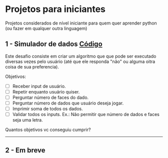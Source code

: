 # Projetos para iniciantes

Projetos considerados de nível iniciante para quem quer aprender python (ou fazer em qualquer outra linguagem)

## 1 - Simulador de dados [Código](Códigos/simuladorDado.py)

Este desafio consiste em criar um algoritmo que que pode ser executado diversas vezes pelo usuário (até que ele responda "não" ou alguma oitra coisa de sua preferencia).

Objetivos:
- [ ] Receber input de usuário.
- [ ] Repetir enquanto usuário quiser.
- [ ] Perguntar número de faces do dado.
- [ ] Perguntar número de dados que usuário deseja jogar.
- [ ] Imprimir soma de todos os dados.
- [ ] Validar todos os inputs. Ex.: Não permitir que número de dados e faces seja uma letra.

Quantos objetivos vc conseguiu cumprir?

---

## 2 - Em breve